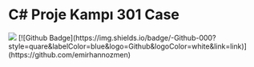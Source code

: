 
# C# Proje Kampı 301 Case
<img src="https://github.com/bbvcbcvbcf/hg/blob/main/Ekran%20g%C3%B6r%C3%BCnt%C3%BCs%C3%BC%202024-12-08%20233242.png" width="auto">
[![Github Badge](https://img.shields.io/badge/-Github-000?style=quare&labelColor=blue&logo=Github&logoColor=white&link=link)](https://github.com/emirhannozmen) 
